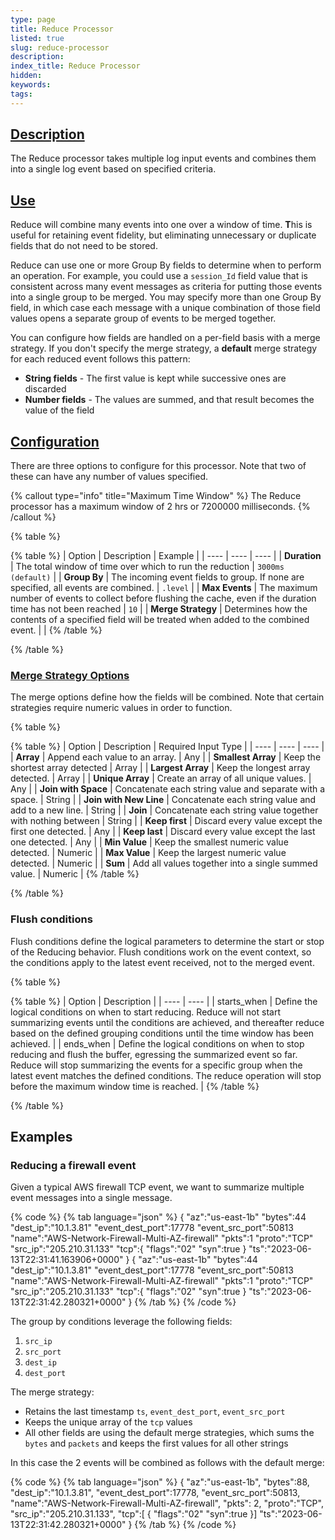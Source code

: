 ```yaml
---
type: page
title: Reduce Processor
listed: true
slug: reduce-processor
description: 
index_title: Reduce Processor
hidden: 
keywords: 
tags: 
---
```



## [Description](https://docs.mezmo.com/docs/reduce-pipeline-processor#description)

The Reduce processor takes multiple log input events and combines them into a single log event based on specified criteria.

## [Use](https://docs.mezmo.com/docs/reduce-pipeline-processor#use)

Reduce will combine many events into one over a window of time. **T**his is useful for retaining event fidelity, but eliminating unnecessary or duplicate fields that do not need to be stored.

Reduce can use one or more Group By fields to determine when to perform an operation. For example, you could use a `session_Id`  field value that is consistent across many event messages as criteria for putting those events into a single group to be merged. You may specify more than one Group By field, in which case each message with a unique combination of those field values opens a separate group of events to be merged together.

You can configure how fields are handled on a per-field basis with a merge strategy. If you don't specify the merge strategy, a **default** merge strategy for each reduced event follows this pattern:

- **String fields** - The first value is kept while successive ones are discarded
- **Number fields** - The values are summed, and that result becomes the value of the field

## [Configuration](https://docs.mezmo.com/docs/reduce-pipeline-processor#configuration)

There are three options to configure for this processor. Note that two of these can have any number of values specified.

{% callout type="info" title="Maximum Time Window" %}
The Reduce processor has a maximum window of 2 hrs or 7200000 milliseconds.
{% /callout %}

{% table %}

{% table %}
| Option | Description | Example | 
| ---- | ---- | ---- | 
| **Duration** | The total window of time over which to run the reduction | `3000ms (default)` | 
| **Group By** | The incoming event fields to group. If none are specified, all events are combined. | `.level` | 
| **Max Events** | The maximum number of events to collect before flushing the cache, even if the duration time has not been reached | `10` | 
| **Merge Strategy** | Determines how the contents of a specified field will be treated when added to the combined event. |  | 
{% /table %}

{% /table %}

### [Merge Strategy Options](https://docs.mezmo.com/docs/reduce-pipeline-processor#merge-options)

The merge options define how the fields will be combined. Note that certain strategies require numeric values in order to function.

{% table %}

{% table %}
| Option | Description | Required Input Type | 
| ---- | ---- | ---- | 
| **Array** | Append each value to an array. | Any | 
| **Smallest Array** | Keep the shortest array detected | Array | 
| **Largest Array** | Keep the longest array detected. | Array | 
| **Unique Array** | Create an array of all unique values. | Any | 
| **Join with Space** | Concatenate each string value and separate with a space. | String | 
| **Join with New Line** | Concatenate each string value and add to a new line. | String | 
| **Join** | Concatenate each string value together with nothing between | String | 
| **Keep first** | Discard every value except the first one detected. | Any | 
| **Keep last** | Discard every value except the last one detected. | Any | 
| **Min Value** | Keep the smallest numeric value detected. | Numeric | 
| **Max Value** | Keep the largest numeric value detected. | Numeric | 
| **Sum** | Add all values together into a single summed value. | Numeric | 
{% /table %}

{% /table %}

### Flush conditions

Flush conditions define the logical parameters to determine the start or stop of the Reducing behavior. Flush conditions work on the event context, so the conditions apply to the latest event received, not to the merged event.

{% table %}

{% table %}
| Option | Description | 
| ---- | ---- | 
| starts_when | Define the logical conditions on when to start reducing. Reduce will not start summarizing events until the conditions are achieved, and thereafter reduce based on the defined grouping conditions until the time window has been achieved. | 
| ends_when | Define the logical conditions on when to stop reducing and flush the buffer, egressing the summarized event so far. Reduce will stop summarizing the events for a specific group when the latest event matches the defined conditions. The reduce operation will stop before the maximum window time is reached. | 
{% /table %}

{% /table %}

## Examples

### Reducing a firewall event

Given a typical AWS firewall TCP event, we want to summarize multiple event messages into a single message.

{% code %}
{% tab language="json" %}
{
"az":"us-east-1b"
"bytes":44
"dest_ip":"10.1.3.81"
"event_dest_port":17778
"event_src_port":50813
"name":"AWS-Network-Firewall-Multi-AZ-firewall"
"pkts":1
"proto":"TCP"
"src_ip":"205.210.31.133"
"tcp":{
"flags":"02"
"syn":true
}
"ts":"2023-06-13T22:31:41.163906+0000"
}
{
"az":"us-east-1b"
"bytes":44
"dest_ip":"10.1.3.81"
"event_dest_port":17778
"event_src_port":50813
"name":"AWS-Network-Firewall-Multi-AZ-firewall"
"pkts":1
"proto":"TCP"
"src_ip":"205.210.31.133"
"tcp":{
"flags":"02"
"syn":true
}
"ts":"2023-06-13T22:31:42.280321+0000"
}
{% /tab %}
{% /code %}

The group by conditions leverage the following fields:

1. `src_ip`
2. `src_port`
3. `dest_ip`
4. `dest_port`

The merge strategy:

- Retains the last timestamp `ts`, `event_dest_port`, `event_src_port`
- Keeps the unique array of the `tcp` values
- All other fields are using the default merge strategies, which sums the `bytes` and `packets`  and keeps the first values for all other strings

In this case the 2 events will be combined as follows with the default merge:

{% code %}
{% tab language="json" %}
{
"az":"us-east-1b",
"bytes":88,
"dest_ip":"10.1.3.81",
"event_dest_port":17778,
"event_src_port":50813,
"name":"AWS-Network-Firewall-Multi-AZ-firewall",
"pkts": 2,
"proto":"TCP",
"src_ip":"205.210.31.133",
"tcp":[
{
"flags":"02"
"syn":true
}]
"ts":"2023-06-13T22:31:42.280321+0000"
}
{% /tab %}
{% /code %}